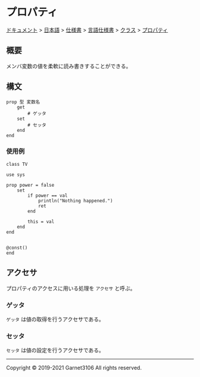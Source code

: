 # プロパティ

[ドキュメント](../../../../../index.md) > [日本語](../../../../index.md) > [仕様書](../../../index.md) > [言語仕様書](../../index.md) > [クラス](../index.md) > [プロパティ](./index.md)

## 概要

メンバ変数の値を柔軟に読み書きすることができる。

## 構文

```
prop 型 変数名
    get
        # ゲッタ
    set
        # セッタ
    end
end
```

### 使用例

```
class TV

use sys

prop power = false
    set
        if power == val
            println("Nothing happened.")
            ret
        end

        this = val
    end
end


@const()
end
```

## アクセサ

プロパティのアクセスに用いる処理を `アクセサ` と呼ぶ。

### ゲッタ

`ゲッタ` は値の取得を行うアクセサである。

### セッタ

`セッタ` は値の設定を行うアクセサである。

---

Copyright © 2019-2021 Garnet3106 All rights reserved.
